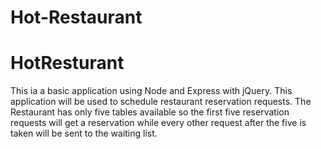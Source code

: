 # Hot-Restaurant
# HotResturant
This ia a basic application using Node and Express with jQuery. This application will be used to schedule restaurant reservation requests. The Restaurant has only five tables available so the first five reservation requests will get a reservation while every other request after the five is taken will be sent to the waiting list.
